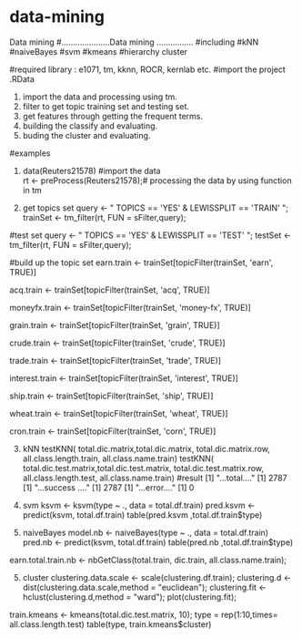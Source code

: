 data-mining
===========

Data mining
#.....................Data mining ................
#including 
#kNN
#naiveBayes
#svm
#kmeans
#hierarchy cluster

#required library : e1071, tm, kknn, ROCR, kernlab etc.
#import the project .RData

1. import the data and processing using tm. 
2. filter to get topic training set and testing set.
3. get features through getting the frequent terms.
4. building the classify and evaluating.
5. buding the cluster and evaluating.

#examples
1.  data(Reuters21578) #import the data 	
rt <- preProcess(Reuters21578);# processing the data by using function in tm 

2. get topics set 
query <- " TOPICS == 'YES' & LEWISSPLIT == 'TRAIN' ";
trainSet <- tm_filter(rt, FUN = sFilter,query);

#test set
query <- " TOPICS == 'YES' & LEWISSPLIT == 'TEST' ";
testSet <- tm_filter(rt, FUN = sFilter,query);

#build up the topic set 
earn.train <- trainSet[topicFilter(trainSet, 'earn', TRUE)]

acq.train <- trainSet[topicFilter(trainSet, 'acq', TRUE)]

moneyfx.train <- trainSet[topicFilter(trainSet, 'money-fx', TRUE)]

grain.train <- trainSet[topicFilter(trainSet, 'grain', TRUE)]

crude.train <- trainSet[topicFilter(trainSet, 'crude', TRUE)]

trade.train <- trainSet[topicFilter(trainSet, 'trade', TRUE)]

interest.train <- trainSet[topicFilter(trainSet, 'interest', TRUE)]

ship.train <- trainSet[topicFilter(trainSet, 'ship', TRUE)]

wheat.train <- trainSet[topicFilter(trainSet, 'wheat', TRUE)]

cron.train <- trainSet[topicFilter(trainSet, 'corn', TRUE)]


3. kNN
testKNN( total.dic.matrix,total.dic.matrix, total.dic.matrix.row, all.class.length.train, all.class.name.train)
testKNN( total.dic.test.matrix,total.dic.test.matrix, total.dic.test.matrix.row, all.class.length.test, all.class.name.train)
#result
[1] "...total...."
[1] 2787
[1] "...success ...."
[1] 2787
[1] "...error...."
[1] 0

4. svm
ksvm <- ksvm(type ~ ., data = total.df.train)
pred.ksvm <- predict(ksvm, total.df.train)
table(pred.ksvm ,total.df.train$type)

5. naiveBayes
model.nb <- naiveBayes(type ~ ., data = total.df.train)
pred.nb <- predict(ksvm, total.df.train)
table(pred.nb ,total.df.train$type)

earn.total.train.nb <-  nbGetClass(total.train, dic.train, all.class.name.train);

5. cluster
clustering.data.scale <- scale(clustering.df.train);
clustering.d <- dist(clustering.data.scale,method = "euclidean");
clustering.fit <- hclust(clustering.d,method = "ward");
plot(clustering.fit);


train.kmeans <- kmeans(total.dic.test.matrix, 10);
type = rep(1:10,times= all.class.length.test)
table(type, train.kmeans$cluster)




